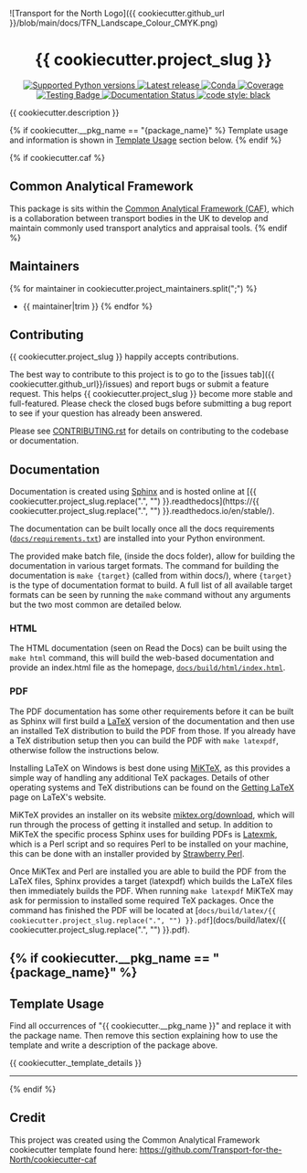![Transport for the North Logo]({{ cookiecutter.github_url }}/blob/main/docs/TFN_Landscape_Colour_CMYK.png)

<h1 align="center">{{ cookiecutter.project_slug }}</h1>

<p align="center">
<a href="https://pypi.org/project/{{ cookiecutter.project_slug }}/">
  <img alt="Supported Python versions" src="https://img.shields.io/pypi/pyversions/{{ cookiecutter.project_slug }}.svg?style=flat-square">
</a>
<a href="https://pypi.org/project/{{ cookiecutter.project_slug }}/">
  <img alt="Latest release" src="https://img.shields.io/github/release/{{ cookiecutter.github_org }}/{{ cookiecutter.project_slug }}.svg?style=flat-square&maxAge=86400">
</a>
<a href="https://anaconda.org/conda-forge/{{ cookiecutter.project_slug }}">
  <img alt="Conda" src="https://img.shields.io/conda/v/conda-forge/{{ cookiecutter.project_slug }}?style=flat-square&logo=condaforge">
</a>
<a href="https://app.codecov.io/gh/{{ cookiecutter.github_org }}/{{ cookiecutter.project_slug }}">
  <img alt="Coverage" src="https://img.shields.io/codecov/c/github/{{ cookiecutter.github_org }}/{{ cookiecutter.project_slug }}.svg?branch=main&style=flat-square&logo=CodeCov">
</a>
<a href="{{ cookiecutter.github_url }}/actions?query=event%3Apush">
  <img alt="Testing Badge" src="https://img.shields.io/github/actions/workflow/status/{{ cookiecutter.github_org }}/{{ cookiecutter.project_slug }}/tests.yml?style=flat-square&logo=GitHub&label=Tests">
</a>
<a href='https://{{ cookiecutter.project_slug.replace(".", "") }}.readthedocs.io/en/stable/?badge=stable'>
  <img alt='Documentation Status' src="https://img.shields.io/readthedocs/{{ cookiecutter.project_slug.replace('.', '') }}?style=flat-square&logo=readthedocs">
</a>
<a href="https://github.com/psf/black">
  <img alt="code style: black" src="https://img.shields.io/badge/code%20format-black-000000.svg">
</a>
</p>

{{ cookiecutter.description }}

{% if cookiecutter.__pkg_name == "{package_name}" %}
Template usage and information is shown in [Template Usage](#template-usage) section below.
{% endif %}

{% if cookiecutter.caf %}

## Common Analytical Framework

This package is sits within the [Common Analytical Framework (CAF)](https://transport-for-the-north.github.io/caf_homepage/intro.html),
which is a collaboration between transport bodies in the UK to develop and maintain commonly used
transport analytics and appraisal tools.
{% endif %}

## Maintainers

{% for maintainer in cookiecutter.project_maintainers.split(";") %}
- {{ maintainer|trim }}
{% endfor %}

## Contributing

{{ cookiecutter.project_slug }} happily accepts contributions.

The best way to contribute to this project is to go to the [issues tab]({{ cookiecutter.github_url}}/issues)
and report bugs or submit a feature request. This helps {{ cookiecutter.project_slug }} become more
stable and full-featured. Please check the closed bugs before submitting a bug report to see if your
question has already been answered.

Please see [CONTRIBUTING.rst](contributing.rst) for details on contributing to the codebase or
documentation.

## Documentation

Documentation is created using [Sphinx](https://www.sphinx-doc.org/en/master/index.html) and is hosted online at
[{{ cookiecutter.project_slug.replace(".", "") }}.readthedocs](https://{{ cookiecutter.project_slug.replace(".", "") }}.readthedocs.io/en/stable/).

The documentation can be built locally once all the docs requirements
([`docs/requirements.txt`](docs/requirements.txt)) are installed into your Python environment.

The provided make batch file, (inside the docs folder), allow for building the documentation in
various target formats. The command for building the documentation is `make {target}`
(called from within docs/), where `{target}` is the type of documentation format to build. A full
list of all available target formats can be seen by running the `make` command without any
arguments but the two most common are detailed below.

### HTML

The HTML documentation (seen on Read the Docs) can be built using the `make html` command, this
will build the web-based documentation and provide an index.html file as the homepage,
[`docs/build/html/index.html`](docs/build/html/index.html).

### PDF

The PDF documentation has some other requirements before it can be built as Sphinx will first
build a [LaTeX](https://www.latex-project.org/) version of the documentation and then use an
installed TeX distribution to build the PDF from those. If you already have a TeX distribution
setup then you can build the PDF with `make latexpdf`, otherwise follow the instructions below.

Installing LaTeX on Windows is best done using [MiKTeX](https://miktex.org/), as this provides a
simple way of handling any additional TeX packages. Details of other operating systems and TeX
distributions can be found on the [Getting LaTeX](https://www.latex-project.org/get/) page on
LaTeX's website.

MiKTeX provides an installer on its website [miktex.org/download](https://miktex.org/download),
which will run through the process of getting it installed and setup. In addition to MiKTeX
the specific process Sphinx uses for building PDFs is [Latexmk](https://mg.readthedocs.io/latexmk.html),
which is a Perl script and so requires Perl to be installed on your machine, this can be done with an
installer provided by [Strawberry Perl](https://strawberryperl.com/).

Once MiKTex and Perl are installed you are able to build the PDF from the LaTeX files, Sphinx
provides a target (latexpdf) which builds the LaTeX files then immediately builds the PDF. When
running `make latexpdf` MiKTeX may ask for permission to installed some required TeX packages.
Once the command has finished the PDF will be located at
[`docs/build/latex/{{ cookiecutter.project_slug.replace(".", "") }}.pdf`](docs/build/latex/{{ cookiecutter.project_slug.replace(".", "") }}.pdf).

{% if cookiecutter.__pkg_name == "{package_name}" %}
---

## Template Usage

Find all occurrences of "{{ cookiecutter.__pkg_name }}" and replace it with the package name.
Then remove this section explaining how to use the template and write a description of the
package above.

{{ cookiecutter._template_details }}

---
{% endif %}

## Credit

This project was created using the Common Analytical Framework cookiecutter template found here: https://github.com/Transport-for-the-North/cookiecutter-caf
